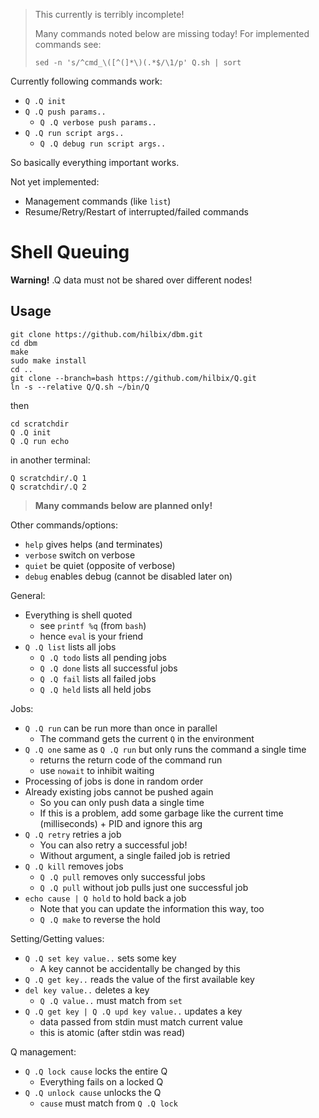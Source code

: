 > This currently is terribly incomplete!
>
> Many commands noted below are missing today!
> For implemented commands see:
>
>     sed -n 's/^cmd_\([^(]*\)(.*$/\1/p' Q.sh | sort

Currently following commands work:

- `Q .Q init`
- `Q .Q push params..`
  - `Q .Q verbose push params..`
- `Q .Q run script args..`
  - `Q .Q debug run script args..`

So basically everything important works.

Not yet implemented:

- Management commands (like `list`)
- Resume/Retry/Restart of interrupted/failed commands


# Shell Queuing

**Warning!** .Q data must not be shared over different nodes!


## Usage

	git clone https://github.com/hilbix/dbm.git
	cd dbm
	make
	sudo make install
	cd ..
	git clone --branch=bash https://github.com/hilbix/Q.git
	ln -s --relative Q/Q.sh ~/bin/Q

then

	cd scratchdir
	Q .Q init
	Q .Q run echo

in another terminal:

	Q scratchdir/.Q 1
	Q scratchdir/.Q 2

> **Many commands below are planned only!**

Other commands/options:

- `help` gives helps (and terminates)
- `verbose` switch on verbose
- `quiet` be quiet (opposite of verbose)
- `debug` enables debug (cannot be disabled later on)

General:

- Everything is shell quoted
  - see `printf %q` (from `bash`)
  - hence `eval` is your friend
- `Q .Q list` lists all jobs
  - `Q .Q todo` lists all pending jobs
  - `Q .Q done` lists all successful jobs
  - `Q .Q fail` lists all failed jobs
  - `Q .Q held` lists all held jobs

Jobs:

- `Q .Q run` can be run more than once in parallel
  - The command gets the current `Q` in the environment
- `Q .Q one` same as `Q .Q run` but only runs the command a single time
  - returns the return code of the command run
  - use `nowait` to inhibit waiting
- Processing of jobs is done in random order
- Already existing jobs cannot be pushed again
  - So you can only push data a single time
  - If this is a problem, add some garbage like the current time (milliseconds) + PID and ignore this arg
- `Q .Q retry` retries a job
  - You can also retry a successful job!
  - Without argument, a single failed job is retried
- `Q .Q kill` removes jobs
  - `Q .Q pull` removes only successful jobs
  - `Q .Q pull` without job pulls just one successful job
- `echo cause | Q hold` to hold back a job
  - Note that you can update the information this way, too
  - `Q .Q make` to reverse the hold

Setting/Getting values:

- `Q .Q set key value..` sets some key
  - A key cannot be accidentally be changed by this
- `Q .Q get key..` reads the value of the first available key
- `del key value..` deletes a key
  - `Q .Q value..` must match from `set`
- `Q .Q get key | Q .Q upd key value..` updates a key
  - data passed from stdin must match current value
  - this is atomic (after stdin was read)

Q management:

- `Q .Q lock cause` locks the entire Q
  - Everything fails on a locked Q
- `Q .Q unlock cause` unlocks the Q
  - `cause` must match from `Q .Q lock`

